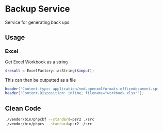 # Backup Service
Service for generating back ups

## Usage

### Excel
Get Excel Workbook as a string
```php
$result = ExcelFactory::asString($input);
```
This can then be outputted as a file
```php
header('Content-type: application/vnd.openxmlformats-officedocument.spreadsheetml.sheet');
header('Content-Disposition: inline; filename="workbook.xlsx"');
```

## Clean Code

```bash
./vendor/bin/phpcbf --standard=psr2 ./src
./vendor/bin/phpcs --standard=psr2 ./src
```
